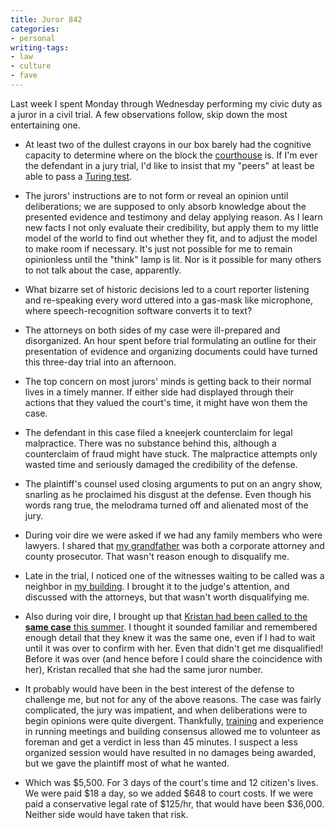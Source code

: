 ```yaml
---
title: Juror 842
categories:
- personal
writing-tags:
- law
- culture
- fave
---
```


Last week I spent Monday through Wednesday performing my civic duty as a juror in a civil trial.  A few observations follow, skip down the most entertaining one.

  * At least two of the dullest crayons in our box barely had the cognitive capacity to determine where on the block the [courthouse][1] is.  If I'm ever the defendant in a jury trial, I'd like to insist that my "peers" at least be able to pass a [Turing test][2].

  * The jurors' instructions are to not form or reveal an opinion until deliberations; we are supposed to only absorb knowledge about the presented evidence and testimony and delay applying reason.  As I learn new facts I not only evaluate their credibility, but apply them to my little model of the world to find out whether they fit, and to adjust the model to make room if necessary.  It's just not possible for me to remain opinionless until the "think" lamp is lit.  Nor is it possible for many others to not talk about the case, apparently.

  * What bizarre set of historic decisions led to a court reporter listening and re-speaking every word uttered into a gas-mask like microphone, where speech-recognition software converts it to text?

  * The attorneys on both sides of my case were ill-prepared and disorganized.  An hour spent before trial formulating an outline for their presentation of evidence and organizing documents could have turned this three-day trial into an afternoon.

  * The top concern on most jurors' minds is getting back to their normal lives in a timely manner.  If either side had displayed through their actions that they valued the court's time, it might have won them the case.

  * The defendant in this case filed a kneejerk counterclaim for legal malpractice.  There was no substance behind this, although a counterclaim of fraud might have stuck.  The malpractice attempts only wasted time and seriously damaged the credibility of the defense.

  * The plaintiff's counsel used closing arguments to put on an angry show, snarling as he proclaimed his disgust at the defense.  Even though his words rang true, the melodrama turned off and alienated most of the jury.

  * During voir dire we were asked if we had any family members who were lawyers.  I shared that [my grandfather][3] was both a corporate attorney and county prosecutor.  That wasn't reason enough to disqualify me.

  * Late in the trial, I noticed one of the witnesses waiting to be called was a neighbor in [my building][4].  I brought it to the judge's attention, and discussed with the attorneys, but that wasn't worth disqualifying me.

  * Also during voir dire, I brought up that [Kristan had been called to the **same case** this summer][5].  I thought it sounded familiar and remembered enough detail that they knew it was the same one, even if I had to wait until it was over to confirm with her.  Even that didn't get me disqualified!  Before it was over (and hence before I could share the coincidence with her), Kristan recalled that she had the same juror number.

  * It probably would have been in the best interest of the defense to challenge me, but not for any of the above reasons.  The case was fairly complicated, the jury was impatient, and when deliberations were to begin opinions were quite divergent.  Thankfully, [training][6] and experience in running meetings and building consensus allowed me to volunteer as foreman and get a verdict in less than 45 minutes.  I suspect a less organized session would have resulted in no damages being awarded, but we gave the plaintiff most of what he wanted.

  * Which was $5,500.  For 3 days of the court's time and 12 citizen's lives.  We were paid $18 a day, so we added $648 to court costs.  If we were paid a conservative legal rate of $125/hr, that would have been $36,000.  Neither side would have taken that risk.

   [1]: http://www.courts.mo.gov/hosted/circuit22/Directions.htm#civil
   [2]: http://plato.stanford.edu/entries/turing-test/
   [3]: http://www.gerwitz.com/genealogy/individual.php?pid=I2691
   [4]: http://www.stlouislofts.com/703north13th.html
   [5]: http://almost.gerwitz.com/2006/06/07/jury-duty-day-one.html
   [6]: http://www.slu.edu/colleges/AS/PSY/
